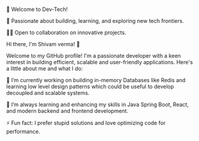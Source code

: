 🌟 Welcome to Dev-Tech! 

🚀 Passionate about building, learning, and exploring new tech frontiers.

👨‍💻 Open to collaboration on innovative projects.

Hi there, I'm Shivam verma! 👋

Welcome to my GitHub profile! I'm a passionate developer with a keen interest in building efficient, scalable and user-friendly applications. Here's a little about me and what I do:


🔭 I’m currently working on building in-memory Databases like Redis and learning low level design patterns which could be useful to develop decoupled and scalable systems.

🌱 I’m always learning and enhancing my skills in Java Spring Boot, React, and modern backend and frontend development.

⚡ Fun fact: I prefer stupid solutions and love optimizing code for performance.

